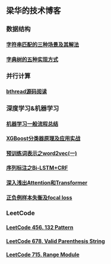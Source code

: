 ## 梁华的技术博客

### 数据结构
#### [字符串匹配的三种场景及其解法](data_structure/1_string_match.md)
#### [字典树的五种实现方式](data_structure/2_trie_tree.md)

### 并行计算
#### [bthread源码阅读](cpp/1_bthread_code.md)

### 深度学习&机器学习
#### [机器学习一般流程总结](NLP/3_ml_process.md)
#### [XGBoost分类器原理及应用实战](NLP/6_xgboost_classifier.md)
#### [预训练词表示之word2vec(一)](NLP/4_word2vec.md)
#### [序列标注之Bi-LSTM+CRF](NLP/4_tagging_bi_lstm_crf.md)
#### [深入浅出Attention和Transformer](NLP/2_attention_transformer.md)
#### [正负例样本失衡及focal loss](NLP/focal_loss.md)

### LeetCode
#### [LeetCode 456. 132 Pattern](leetcode/LeetCode_456_132_Pattern.md)
#### [LeetCode 678. Valid Parenthesis String](leetcode/LeetCode_Valid_Parenthesis_String.md)
#### [LeetCode 715. Range Module](leetcode/LeetCode_715_Range_Module.md)


